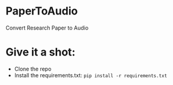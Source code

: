 # PaperToAudio
Convert Research Paper to Audio

# Give it a shot:
- Clone the repo
- Install the requirements.txt: `pip install -r requirements.txt`
